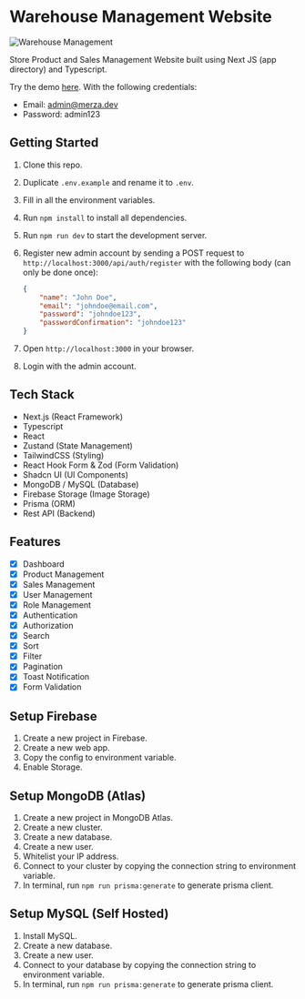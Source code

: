 # Warehouse Management Website

![Warehouse Management](https://socialify.git.ci/renzyo/warehouse-management-next/image?description=1&font=Inter&language=1&name=1&owner=1&pattern=Plus&theme=Auto)

Store Product and Sales Management Website built using Next JS (app directory) and Typescript.

Try the demo [here](https://warehouse.merza.dev/).
With the following credentials:

- Email: admin@merza.dev
- Password: admin123

## Getting Started

1. Clone this repo.
1. Duplicate ```.env.example``` and rename it to ```.env```.
1. Fill in all the environment variables.
1. Run ```npm install``` to install all dependencies.
1. Run ```npm run dev``` to start the development server.
1. Register new admin account by sending a POST request to ```http://localhost:3000/api/auth/register``` with the following body (can only be done once):

    ```json
    {
        "name": "John Doe",
        "email": "johndoe@email.com",
        "password": "johndoe123",
        "passwordConfirmation": "johndoe123"
    }
    ```

1. Open ```http://localhost:3000``` in your browser.
1. Login with the admin account.

## Tech Stack

- Next.js (React Framework)
- Typescript
- React
- Zustand (State Management)
- TailwindCSS (Styling)
- React Hook Form & Zod (Form Validation)
- Shadcn UI (UI Components)
- MongoDB / MySQL (Database)
- Firebase Storage (Image Storage)
- Prisma (ORM)
- Rest API (Backend)

## Features

- [x] Dashboard
- [x] Product Management
- [x] Sales Management
- [x] User Management
- [x] Role Management
- [x] Authentication
- [x] Authorization
- [x] Search
- [x] Sort
- [x] Filter
- [x] Pagination
- [x] Toast Notification
- [x] Form Validation

## Setup Firebase

1. Create a new project in Firebase.
1. Create a new web app.
1. Copy the config to environment variable.
1. Enable Storage.

## Setup MongoDB (Atlas)

1. Create a new project in MongoDB Atlas.
1. Create a new cluster.
1. Create a new database.
1. Create a new user.
1. Whitelist your IP address.
1. Connect to your cluster by copying the connection string to environment variable.
1. In terminal, run ```npm run prisma:generate``` to generate prisma client.

## Setup MySQL (Self Hosted)

1. Install MySQL.
1. Create a new database.
1. Create a new user.
1. Connect to your database by copying the connection string to environment variable.
1. In terminal, run ```npm run prisma:generate``` to generate prisma client.
